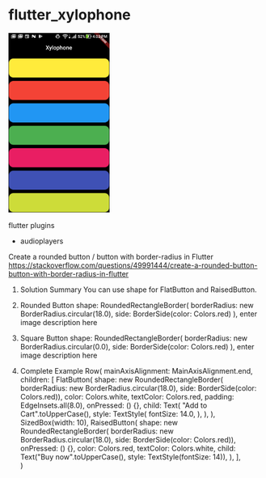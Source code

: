 # flutter_xylophone


<img src="xylophone_img.png" width="200px">

flutter plugins
- audioplayers

Create a rounded button / button with border-radius in Flutter
https://stackoverflow.com/questions/49991444/create-a-rounded-button-button-with-border-radius-in-flutter

1. Solution Summary
You can use shape for FlatButton and RaisedButton.

2. Rounded Button
shape: RoundedRectangleBorder(
  borderRadius: new BorderRadius.circular(18.0),
  side: BorderSide(color: Colors.red)
),
enter image description here

3. Square Button
shape: RoundedRectangleBorder(
  borderRadius: new BorderRadius.circular(0.0),
  side: BorderSide(color: Colors.red)
),
enter image description here

4. Complete Example
Row(
  mainAxisAlignment: MainAxisAlignment.end,
  children: <Widget>[
    FlatButton(
      shape: new RoundedRectangleBorder(
        borderRadius: new BorderRadius.circular(18.0),
        side: BorderSide(color: Colors.red)),
      color: Colors.white,
      textColor: Colors.red,
      padding: EdgeInsets.all(8.0),
      onPressed: () {},
      child: Text(
        "Add to Cart".toUpperCase(),
        style: TextStyle(
          fontSize: 14.0,
        ),
      ),
    ),
    SizedBox(width: 10),
    RaisedButton(
      shape: new RoundedRectangleBorder(
        borderRadius: new BorderRadius.circular(18.0),
        side: BorderSide(color: Colors.red)),
      onPressed: () {},
      color: Colors.red,
      textColor: Colors.white,
      child: Text("Buy now".toUpperCase(),
        style: TextStyle(fontSize: 14)),
    ),
  ],   
)
